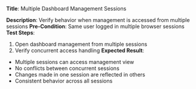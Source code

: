 **Title**: Multiple Dashboard Management Sessions

**Description**: Verify behavior when management is accessed from multiple sessions
**Pre-Condition**: Same user logged in multiple browser sessions
**Test Steps**:
1. Open dashboard management from multiple sessions
2. Verify concurrent access handling
**Expected Result**:
- Multiple sessions can access management view
- No conflicts between concurrent sessions
- Changes made in one session are reflected in others
- Consistent behavior across all sessions